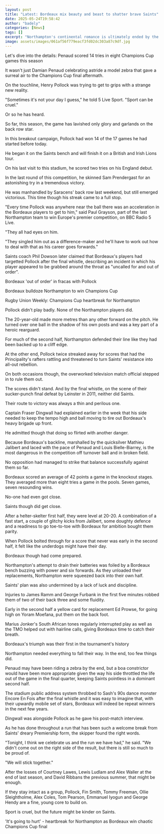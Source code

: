 ```yaml
---
layout: post
title: "Latest: Bordeaux mix beauty and beast to shatter brave Saints"
date: 2025-05-24T19:58:42
author: "badely"
categories: [News]
tags: []
excerpt: "Northampton's continental romance is ultimately ended by the grim realities of Bordeaux's power, but there is plenty of promise for the future"
image: assets/images/061af56f779eacf3fd02dc303a87c9df.jpg
---
```


Let's dive into the details: Penaud scored 14 tries in eight Champions Cup games this season

It wasn't just Damian Penaud celebrating astride a model zebra that gave a surreal air to the Champions Cup final aftermath.

On the touchline, Henry Pollock was trying to get to grips with a strange new reality.

"Sometimes it's not your day I guess," he told 5 Live Sport. "Sport can be cruel."

Or so he has heard.

So far, this season, the game has lavished only glory and garlands on the back row star.

In this breakout campaign, Pollock had won 14 of the 17 games he had started before today.

He began it on the Saints bench and will finish it on a British and Irish Lions tour.

On his last visit to this stadium, he scored two tries on his England debut.

In the last round of this competition, he skinned Sam Prendergast for an astonishing try in a tremendous victory.

He was manhandled by Saracens' back row last weekend, but still emerged victorious. This time though his streak came to a full stop.

"Every time Pollock was anywhere near the ball there was an acceleration in the Bordeaux players to get to him," said Paul Grayson, part of the last Northampton team to win Europe's premier competition, on BBC Radio 5 Live.

"They all had eyes on him.

"They singled him out as a difference-maker and he'll have to work out how to deal with that as his career goes forwards."

Saints coach Phil Dowson later claimed that Bordeaux's players had targetted Pollock after the final whistle, describing an incident in which his player appeared to be grabbed around the throat as "uncalled for and out of order".

Bordeaux 'out of order' in fracas with Pollock

Bordeaux bulldoze Northampton to win Champions Cup

Rugby Union Weekly: Champions Cup heartbreak for Northampton

Pollock didn't play badly. None of the Northampton players did.

The 20-year-old made more metres than any other forward on the pitch. He turned over one ball in the shadow of his own posts and was a key part of a heroic rearguard. 

For much of the second half, Northampton defended their line like they had been backed up to a cliff edge.

At the other end, Pollock twice streaked away for scores that had the Principality's rafters rattling and threatened to turn Saints' resistance into all-out rebellion.

On both occasions though, the overworked television match official stepped in to rule them out.

The scores didn't stand. And by the final whistle, on the scene of their sucker-punch final defeat by Leinster in 2011, neither did Saints.

Their route to victory was always a thin and perilous one.

Captain Fraser Dingwall had explained earlier in the week that his side needed to keep the tempo high and ball moving to tire out Bordeaux's heavy brigade up front.

He admitted though that doing so flirted with another danger.

Because Bordeaux's backline, marshalled by the quicksilver Mathieu Jalibert and laced with the pace of Penaud and Louis Bielle-Biarrey, is the most dangerous in the competition off turnover ball and in broken field.

No opposition had managed to strike that balance successfully against them so far.

Bordeaux scored an average of 42 points a game in the knockout stages. They averaged more than eight tries a game in the pools. Seven games, seven resounding wins.

No-one had even got close.

Saints though did get close.

After a helter-skelter first half, they were level at 20-20. A combination of a fast start, a couple of glitchy kicks from Jalibert, some doughty defence and a readiness to go toe-to-toe with Bordeaux for ambition bought them parity.

When Pollock bolted through for a score that never was early in the second half, it felt like the underdogs might have their day.

Bordeaux though had come prepared.

Northampton's attempt to drain their batteries was foiled by a Bordeaux bench buzzing with power and six forwards. As they unloaded their replacements, Northampton were squeezed back into their own half.

Saints' plan was also undermined by a lack of luck and discipline.

Injuries to James Ramm and George Furbank in the first five minutes robbed them of two of their back three and some fluidity.

Early in the second half a yellow card for replacement Ed Prowse, for going high on Yoram Moefana, put them on the back foot.

Marius Jonker's South African tones regularly interrupted play as well as the TMO helped out with hairline calls, giving Bordeaux time to catch their breath.

Bordeaux's triumph was their first in the tournament's history

Northampton needed everything to fall their way. In the end, too few things did.

Penaud may have been riding a zebra by the end, but a boa constrictor would have been more appropriate given the way his side throttled the life out of the game in the final quarter, keeping Saints pointless in a dominant second half.

The stadium public address system throbbed to Sash's 90s dance monster Encore En Fois after the final whistle and it was easy to imagine that, with their upwardly mobile set of stars, Bordeaux will indeed be repeat winners in the next few years.

Dingwall was alongside Pollock as he gave his post-match interview.

As he has done throughout a run that has been such a welcome break from Saints' dreary Premiership form, the skipper found the right words.

"Tonight, I think we celebrate us and the run we have had," he said. "We didn't come out on the right side of the result, but there is still so much to be proud of.

"We will stick together."

After the losses of Courtney Lawes, Lewis Ludlam and Alex Waller at the end of last season, and David Ribbans the previous summer, that might be enough.

If they stay intact as a group, Pollock, Fin Smith, Tommy Freeman, Ollie Sleightholme, Alex Coles, Tom Pearson, Emmanuel Iyogun and George Hendy are a fine, young core to build on.

Sport is cruel, but the future might be kinder on Saints.

'It's going to hurt' - heartbreak for Northampton as Bordeaux win chaotic Champions Cup final

